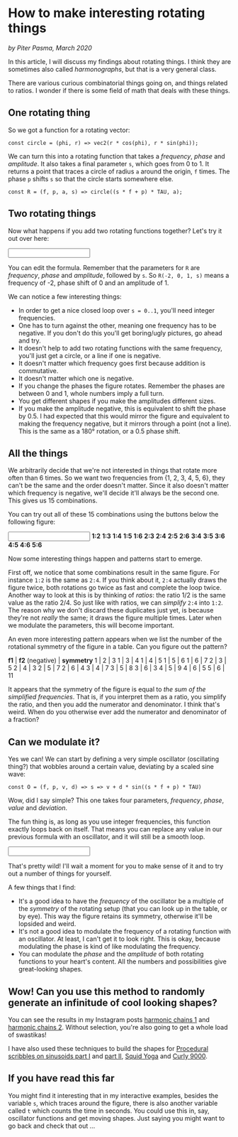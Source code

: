 # How to make interesting rotating things
*by Piter Pasma, March 2020*

In this article, I will discuss my findings about rotating things. I think they are sometimes also called *harmonographs*, but that is a very general class.

There are various curious combinatorial things going on, and things related to ratios. I wonder if there is some field of math that deals with these things.

## One rotating thing

So we got a function for a rotating vector:

    const circle = (phi, r) => vec2(r * cos(phi), r * sin(phi));

We can turn this into a rotating function that takes a *frequency*, *phase* and *amplitude*. It also takes a final parameter `s`,  which goes from 0 to 1. It returns a point that traces a circle of radius `a` around the origin, `f` times. The phase `p` shifts `s` so that the circle starts somewhere else.

    const R = (f, p, a, s) => circle((s * f + p) * TAU, a);

## Two rotating things

Now what happens if you add two rotating functions together? Let's try it out over here:

<script src="util.js"></script>
<script src="vec2.js"></script>
<script src="graph.js"></script>

<div id="ex1" class="live"> <canvas></canvas> <input type="text" /> </div>
<script>
    const circle = (phi, r) => vec2(r * cos(phi), r * sin(phi));
    const R = (f, p, a, s) => circle((s * f + p) * TAU, a);
    const vec_add = (a, b) => a.xy.add(b);
    let g1 = new Graph2Dst("ex1", "vec_add(R(1, 0, 1, s), R(-2, 0, 1, s))");
    g1.draw();
</script>

You can edit the formula. Remember that the parameters for `R` are *frequency*, *phase* and *amplitude*, followed by `s`. So `R(-2, 0, 1, s)` means a frequency of -2, phase shift of 0 and an amplitude of 1.

We can notice a few interesting things:

* In order to get a nice closed loop over `s = 0..1`, you'll need integer frequencies.
* One has to turn against the other, meaning one frequency has to be negative. If you don't do this you'll get boring/ugly pictures, go ahead and try.
* It doesn't help to add two rotating functions with the same frequency, you'll just get a circle, or a line if one is negative.
* It doesn't matter which frequency goes first because addition is commutative.
* It doesn't matter which one is negative.
* If you change the phases the figure rotates. Remember the phases are between 0 and 1, whole numbers imply a full turn.
* You get different shapes if you make the amplitudes different sizes.
* If you make the amplitude negative, this is equivalent to shift the phase by 0.5. I had expected that this would mirror the figure and equivalent to making the frequency negative, but it mirrors through a point (not a line). This is the same as a 180° rotation, or a 0.5 phase shift.

## All the things

We arbitrarily decide that we're not interested in things that rotate more often than 6 times. So we want two frequencies from {1, 2, 3, 4, 5, 6}, they can't be the same and the order doesn't matter. Since it also doesn't matter which frequency is negative, we'll decide it'll always be the second one. This gives us 15 combinations. 

You can try out all of these 15 combinations using the buttons below the following figure:

<div id="ex2" class="live"> <canvas></canvas> <input type="text" /> 
<b class="selected">1:2</b> <b>1:3</b> <b>1:4</b> <b>1:5</b> <b>1:6</b> <b>2:3</b> <b>2:4</b> <b>2:5</b> <b>2:6</b> <b>3:4</b> <b>3:5</b> <b>3:6</b> <b>4:5</b> <b>4:6</b> <b>5:6</b> 
</div>

<script>
    let g2 = new Graph2Dst("ex2", "vec_add(R(1, 0, 1, s), R(-2, 0, 1, s))");
    let ex2_select = 0;
    let ex2_opt = document.querySelectorAll('#ex2 b');
    ex2_opt.forEach((elt, idx) => {
        elt.addEventListener('click', ev => {
            ex2_opt[ex2_select].className = '';
            ex2_select = idx;
            let el = ex2_opt[idx];
            el.className = 'selected';
            let [f1, f2] = el.innerText.split(':');
            g2.change_fn(`vec_add(R(${f1}, 0, 1, s), R(-${f2}, 0, 1, s))`);
        });
    });
    g2.draw();
</script>

Now some interesting things happen and patterns start to emerge. 

First off, we notice that some combinations result in the same figure. For instance `1:2` is the same as `2:4`. If you think about it, `2:4` actually draws the figure twice, both rotations go twice as fast and complete the loop twice. Another way to look at this is by thinking of *ratios*: the ratio 1/2 is the same value as the ratio 2/4. So just like with ratios, we can *simplify* `2:4` into `1:2`. The reason why we don't discard these duplicates just yet, is because they're not *really* the same; it draws the figure multiple times. Later when we modulate the parameters, this will become important.

An even more interesting pattern appears when we list the number of the rotational symmetry of the figure in a table. Can you figure out the pattern?

__f1__  |  __f2__ (negative) |  __symmetry__
 1      | 2                  | 3
 1      | 3                  | 4
 1      | 4                  | 5
 1      | 5                  | 6
 1      | 6                  | 7
 2      | 3                  | 5
 2      | 4                  | 3
 2      | 5                  | 7
 2      | 6                  | 4
 3      | 4                  | 7
 3      | 5                  | 8
 3      | 6                  | 3
 4      | 5                  | 9
 4      | 6                  | 5
 5      | 6                  | 11

It appears that the symmetry of the figure is equal to *the sum of the _simplified_ frequencies*. That is, if you interpret them as a ratio, you simplify the ratio, and then you add the numerator and denominator. I think that's weird. When do you otherwise ever add the numerator and denominator of a fraction?

## Can we modulate it?

Yes we can! We can start by defining a very simple oscillator (oscillating thing?) that wobbles around a certain value, deviating by a scaled sine wave:

    const O = (f, p, v, d) => s => v + d * sin((s * f + p) * TAU)

Wow, did I say simple? This one takes four parameters, *frequency*, *phase*, *value* and *deviation*.

The fun thing is, as long as you use integer frequencies, this function exactly loops back on itself. That means you can replace any value in our previous formula with an oscillator, and it will still be a smooth loop.

<div id="ex3" class="live"> <canvas></canvas> <input type="text" /> </div>
<script>
    const O = (f, p, v, d, s) => v + d * sin((s * f + p) * TAU);
    let g3 = new Graph2Dst("ex3", "vec_add(R(2, 0, O(5, 0, 1, 0.5, s), s), R(-3, 0, 1, s))");
    g3.draw();
</script>

That's pretty wild! I'll wait a moment for you to make sense of it and to try out a number of things for yourself.

A few things that I find:

* It's a good idea to have the *frequency* of the oscillator be a multiple of the *symmetry* of the rotating setup (that you can look up in the table, or by eye). This way the figure retains its symmetry, otherwise it'll be lopsided and weird.
* It's not a good idea to modulate the frequency of a rotating function with an oscillator. At least, I can't get it to look right. This is okay, because modulating the phase is kind of like modulating the frequency.
* You can modulate the *phase* and the *amplitude* of both rotating functions to your heart's content. All the numbers and possibilities give great-looking shapes.

## Wow! Can you use this method to randomly generate an infinitude of cool looking shapes?

You can see the results in my Instagram posts [harmonic chains 1](https://www.instagram.com/p/B3SJjjvIDHs/) and [harmonic chains 2](https://www.instagram.com/p/B3aaiErJ41k/). Without selection, you're also going to get a whole load of swastikas!

I have also used these techniques to build the shapes for [Procedural scribbles on sinusoids part I](https://www.instagram.com/p/B2kASTroQxU/) and [part II](https://www.instagram.com/p/B3ADG-FIsyv/), [Squid Yoga](https://www.instagram.com/p/B14gJRTIw6-/) and [Curly 9000](https://www.instagram.com/p/B2ByL8koZi1/).

## If you have read this far

You might find it interesting that in my interactive examples, besides the variable `s`, which traces around the figure, there is also another variable called `t` which counts the time in seconds. You could use this in, say, oscillator functions and get moving shapes. Just saying you might want to go back and check that out ...